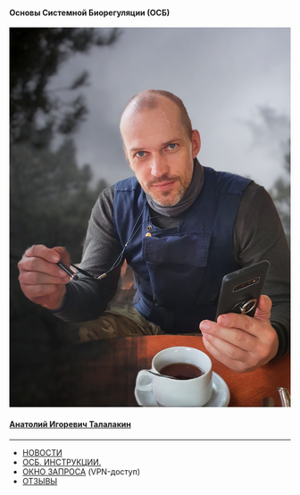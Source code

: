 #### Основы Системной Биорегуляции (ОСБ)  
![](!AIT.jpg)  
#### [Анатолий Игоревич Талалакин](AI_Talalakin.md#ai_talalakin)   

***  
- [НОВОСТИ](News.md#news)  
- [ОСБ. ИНСТРУКЦИИ.](!0SB_Instructio.md#0sb_instructio) 
- [ОКНО ЗАПРОСА](http://mductor.weebly.com/a.html) (VPN-доступ)   
- [ОТЗЫВЫ](otziv.md#otziv)  